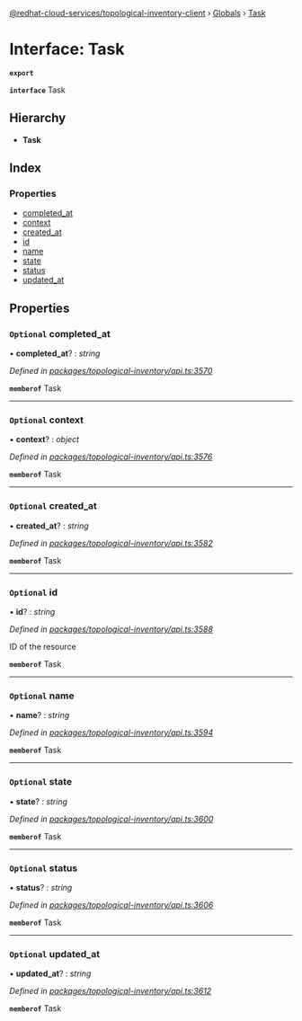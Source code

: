 [@redhat-cloud-services/topological-inventory-client](../README.md) › [Globals](../globals.md) › [Task](task.md)

# Interface: Task

**`export`** 

**`interface`** Task

## Hierarchy

* **Task**

## Index

### Properties

* [completed_at](task.md#optional-completed_at)
* [context](task.md#optional-context)
* [created_at](task.md#optional-created_at)
* [id](task.md#optional-id)
* [name](task.md#optional-name)
* [state](task.md#optional-state)
* [status](task.md#optional-status)
* [updated_at](task.md#optional-updated_at)

## Properties

### `Optional` completed_at

• **completed_at**? : *string*

*Defined in [packages/topological-inventory/api.ts:3570](https://github.com/Hyperkid123/javascript-clients/blob/master/packages/topological-inventory/api.ts#L3570)*

**`memberof`** Task

___

### `Optional` context

• **context**? : *object*

*Defined in [packages/topological-inventory/api.ts:3576](https://github.com/Hyperkid123/javascript-clients/blob/master/packages/topological-inventory/api.ts#L3576)*

**`memberof`** Task

___

### `Optional` created_at

• **created_at**? : *string*

*Defined in [packages/topological-inventory/api.ts:3582](https://github.com/Hyperkid123/javascript-clients/blob/master/packages/topological-inventory/api.ts#L3582)*

**`memberof`** Task

___

### `Optional` id

• **id**? : *string*

*Defined in [packages/topological-inventory/api.ts:3588](https://github.com/Hyperkid123/javascript-clients/blob/master/packages/topological-inventory/api.ts#L3588)*

ID of the resource

**`memberof`** Task

___

### `Optional` name

• **name**? : *string*

*Defined in [packages/topological-inventory/api.ts:3594](https://github.com/Hyperkid123/javascript-clients/blob/master/packages/topological-inventory/api.ts#L3594)*

**`memberof`** Task

___

### `Optional` state

• **state**? : *string*

*Defined in [packages/topological-inventory/api.ts:3600](https://github.com/Hyperkid123/javascript-clients/blob/master/packages/topological-inventory/api.ts#L3600)*

**`memberof`** Task

___

### `Optional` status

• **status**? : *string*

*Defined in [packages/topological-inventory/api.ts:3606](https://github.com/Hyperkid123/javascript-clients/blob/master/packages/topological-inventory/api.ts#L3606)*

**`memberof`** Task

___

### `Optional` updated_at

• **updated_at**? : *string*

*Defined in [packages/topological-inventory/api.ts:3612](https://github.com/Hyperkid123/javascript-clients/blob/master/packages/topological-inventory/api.ts#L3612)*

**`memberof`** Task
